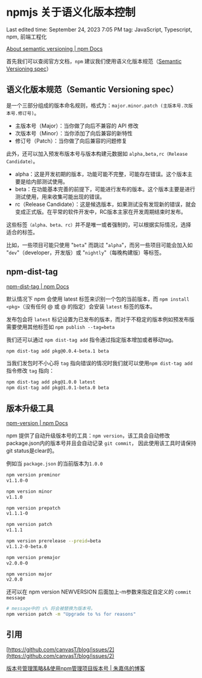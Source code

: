 # npmjs 关于语义化版本控制

Last edited time: September 24, 2023 7:05 PM
tag: JavaScript, Typescript, npm, 前端工程化

[About semantic versioning | npm Docs](https://docs.npmjs.com/about-semantic-versioning)

首先我们可以查阅官方文档，`npm` 建议我们使用语义化版本规范（[Semantic Versioning spec](http://semver.org/)）

## 语义化版本规范（Semantic Versioning spec）

是一个三部分组成的版本命名规则，格式为：`major.minor.patch (主版本号.次版本号.修订号)`。

- 主版本号（Major）：当你做了向后不兼容的 API 修改
- 次版本号（Minor）：当你添加了向后兼容的新特性
- 修订号（Patch）：当你做了向后兼容的问题修复

此外，还可以加入预发布版本号与版本构建元数据如 `alpha,beta,rc（Release Candidate）`。

- alpha：这是开发初期的版本，功能可能不完整，可能存在错误。这个版本主要是给内部测试使用。
- beta：在功能基本完善的前提下，可能进行发布的版本。这个版本主要是进行测试使用，用来收集可能出现的错误。
- rc（Release Candidate）：这是候选版本，如果测试没有发现新的错误，就会变成正式版。在平常的软件开发中，RC版本主家在开发周期结束时发布。

这些标签`（alpha、beta、rc）`并不是唯一或者强制的，可以根据实际情况，选择适合的标签。

比如，一些项目可能只使用 "`beta`" 而跳过 "`alpha`"，而另一些项目可能会加入如 "`dev`"（developer，开发版）或 "`nightly`"（每晚构建版）等标签。

## **npm-dist-tag**

[npm-dist-tag | npm Docs](https://docs.npmjs.com/cli/v10/commands/npm-dist-tag/)

默认情况下 npm 会使用 latest 标签来识别一个包的当前版本，而 `npm install <pkg>`（没有任何 @<version> 或 @<tag> 的指定）会安装 `latest` 标签的版本。

发布包会将 `latest` 标记设置为已发布的版本，而对于不稳定的版本例如预发布版需要使用其他标签如 `npm publish --tag=beta`

我们还可以通过 `npm dist-tag add` 指令通过指定版本增加或者移动tag。

```bash
npm dist-tag add pkg@0.0.4-beta.1 beta
```

当我们发包时不小心将 `tag` 指向错误的情况时我们就可以使用`npm dist-tag add`指令修改 `tag` 指向：

```bash
npm dist-tag add pkg@1.0.0 latest
npm dist-tag add pkg@1.0.1-beta.0 beta
```

## **版本升级工具**

[npm-version | npm Docs](https://docs.npmjs.com/cli/v6/commands/npm-version)

npm 提供了自动升级版本号的工具：`npm version`，该工具会自动修改package.json内的版本号并且会自动记录 `git commit`， 因此使用该工具时请保持git status是clear的。

例如当 `package.json` 的当前版本为`1.0.0` 

```bash
npm version preminor
v1.1.0-0

npm version minor
v1.1.0

npm version prepatch
v1.1.1-0

npm version patch
v1.1.1

npm version prerelease --preid=beta
v1.1.2-0-beta.0

npm version premajor
v2.0.0-0

npm version major
v2.0.0
```

还可以在 npm version NEWVERSION 后面加上-m参数来指定自定义的 `commit message` 

```bash
# message中的 s% 将会被替换为版本号。
npm version patch -m "Upgrade to %s for reasons"
```

## 引用

[https://github.com/canvasT/blog/issues/2](https://github.com/canvasT/blog/issues/2)

[版本号管理策略&&使用npm管理项目版本号 | 朱嘉伟的博客](http://buzhundong.com/post/版本号管理策略-使用npm管理项目版本号.html)